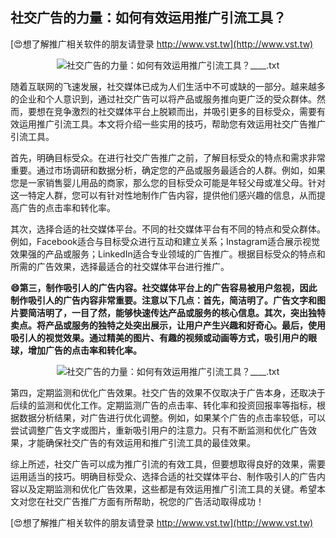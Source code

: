## **社交广告的力量：如何有效运用推广引流工具？**

[😍想了解推广相关软件的朋友请登录 http://www.vst.tw](http://www.vst.tw)

 <center><img src="https://vst.tw/MP4/tuiguang/png/3.png" alt="社交广告的力量：如何有效运用推广引流工具？____.txt"></center>

随着互联网的飞速发展，社交媒体已成为人们生活中不可或缺的一部分。越来越多的企业和个人意识到，通过社交广告可以将产品或服务推向更广泛的受众群体。然而，要想在竞争激烈的社交媒体平台上脱颖而出，并吸引更多的目标受众，需要有效运用推广引流工具。本文将介绍一些实用的技巧，帮助您有效运用社交广告推广引流工具。

首先，明确目标受众。在进行社交广告推广之前，了解目标受众的特点和需求非常重要。通过市场调研和数据分析，确定您的产品或服务最适合的人群。例如，如果您是一家销售婴儿用品的商家，那么您的目标受众可能是年轻父母或准父母。针对这一特定人群，您可以有针对性地制作广告内容，提供他们感兴趣的信息，从而提高广告的点击率和转化率。

其次，选择合适的社交媒体平台。不同的社交媒体平台有不同的特点和受众群体。例如，Facebook适合与目标受众进行互动和建立关系；Instagram适合展示视觉效果强的产品或服务；LinkedIn适合专业领域的广告推广。根据目标受众的特点和所需的广告效果，选择最适合的社交媒体平台进行推广。

**😄第三，制作吸引人的广告内容。社交媒体平台上的广告容易被用户忽视，因此制作吸引人的广告内容非常重要。注意以下几点：首先，简洁明了。广告文字和图片要简洁明了，一目了然，能够快速传达产品或服务的核心信息。其次，突出独特卖点。将产品或服务的独特之处突出展示，让用户产生兴趣和好奇心。最后，使用吸引人的视觉效果。通过精美的图片、有趣的视频或动画等方式，吸引用户的眼球，增加广告的点击率和转化率。**

 <center><img src="https://vst.tw/MP4/tuiguang/png/0.png" alt="社交广告的力量：如何有效运用推广引流工具？____.txt"></center>

第四，定期监测和优化广告效果。社交广告的效果不仅取决于广告本身，还取决于后续的监测和优化工作。定期监测广告的点击率、转化率和投资回报率等指标，根据数据分析结果，对广告进行优化调整。例如，如果某个广告的点击率较低，可以尝试调整广告文字或图片，重新吸引用户的注意力。只有不断监测和优化广告效果，才能确保社交广告的有效运用和推广引流工具的最佳效果。

综上所述，社交广告可以成为推广引流的有效工具，但要想取得良好的效果，需要运用适当的技巧。明确目标受众、选择合适的社交媒体平台、制作吸引人的广告内容以及定期监测和优化广告效果，这些都是有效运用推广引流工具的关键。希望本文对您在社交广告推广方面有所帮助，祝您的广告活动取得成功！

[😍想了解推广相关软件的朋友请登录 http://www.vst.tw](http://www.vst.tw)



